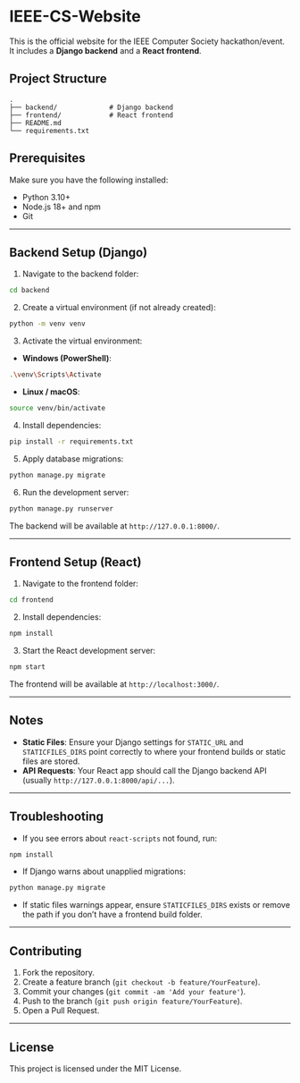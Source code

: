 # IEEE-CS-Website

This is the official website for the IEEE Computer Society hackathon/event. It includes a **Django backend** and a **React frontend**.

## Project Structure

```
.
├── backend/             # Django backend
├── frontend/            # React frontend
├── README.md
└── requirements.txt
```

## Prerequisites

Make sure you have the following installed:

* Python 3.10+
* Node.js 18+ and npm
* Git

---

## Backend Setup (Django)

1. Navigate to the backend folder:

```bash
cd backend
```

2. Create a virtual environment (if not already created):

```bash
python -m venv venv
```

3. Activate the virtual environment:

* **Windows (PowerShell)**:

```bash
.\venv\Scripts\Activate
```

* **Linux / macOS**:

```bash
source venv/bin/activate
```

4. Install dependencies:

```bash
pip install -r requirements.txt
```

5. Apply database migrations:

```bash
python manage.py migrate
```

6. Run the development server:

```bash
python manage.py runserver
```

The backend will be available at `http://127.0.0.1:8000/`.

---

## Frontend Setup (React)

1. Navigate to the frontend folder:

```bash
cd frontend
```

2. Install dependencies:

```bash
npm install
```

3. Start the React development server:

```bash
npm start
```

The frontend will be available at `http://localhost:3000/`.

---

## Notes

* **Static Files**: Ensure your Django settings for `STATIC_URL` and `STATICFILES_DIRS` point correctly to where your frontend builds or static files are stored.
* **API Requests**: Your React app should call the Django backend API (usually `http://127.0.0.1:8000/api/...`).

---

## Troubleshooting

* If you see errors about `react-scripts` not found, run:

```bash
npm install
```

* If Django warns about unapplied migrations:

```bash
python manage.py migrate
```

* If static files warnings appear, ensure `STATICFILES_DIRS` exists or remove the path if you don’t have a frontend build folder.

---

## Contributing

1. Fork the repository.
2. Create a feature branch (`git checkout -b feature/YourFeature`).
3. Commit your changes (`git commit -am 'Add your feature'`).
4. Push to the branch (`git push origin feature/YourFeature`).
5. Open a Pull Request.

---

## License

This project is licensed under the MIT License.
